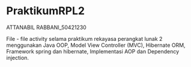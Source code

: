 # PraktikumRPL2

ATTANABIL RABBANI_50421230

File - file activity selama praktikum rekayasa perangkat lunak 2 menggunakan Java
OOP, Model View Controller (MVC), Hibernate ORM, Framework spring dan hibernate, Implementasi AOP dan Dependency injection. 
